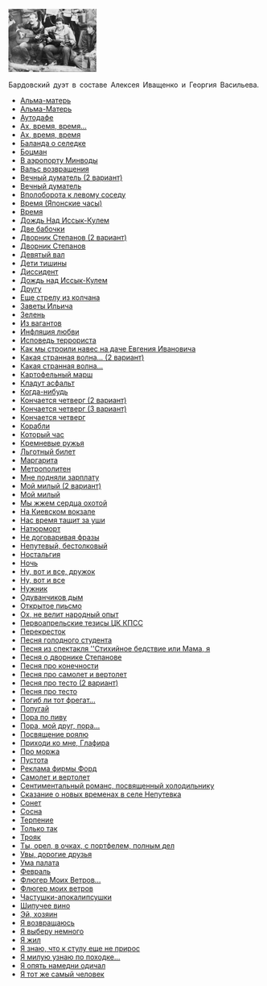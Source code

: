 ![](ivasi.jpg)

Бардовский дуэт в составе Алексея Иващенко и Георгия Васильева.

* [Aльмa-мaтepь](Aльмa-мaтepь)
* [Альма-Матерь](Альма-Матерь)
* [Аутодафе](Аутодафе)
* [Ах, время, время...](Ах,%20время,%20время...)
* [Ах, время, время](Ах,%20время,%20время)
* [Баланда о селедке](Баланда%20о%20селедке)
* [Боцман](Боцман)
* [В аэропорту Минводы](В%20аэропорту%20Минводы)
* [Вальс возвращения](Вальс%20возвращения)
* [Вечный думатель (2 вариант)](Вечный%20думатель%20(2%20вариант))
* [Вечный думатель](Вечный%20думатель)
* [Вполоборота к левому соседу](Вполоборота%20к%20левому%20соседу)
* [Время (Японские часы)](Время%20(Японские%20часы))
* [Время](Время)
* [Дoждь Нaд Иccык-Кyлeм](Дoждь%20Нaд%20Иccык-Кyлeм)
* [Две бабочки](Две%20бабочки)
* [Дворник Степанов (2 вариант)](Дворник%20Степанов%20(2%20вариант))
* [Дворник Степанов](Дворник%20Степанов)
* [Девятый вал](Девятый%20вал)
* [Дети тишины](Дети%20тишины)
* [Диссидент](Диссидент)
* [Дождь над Иссык-Кулем](Дождь%20над%20Иссык-Кулем)
* [Другу](Другу)
* [Еще стрелу из колчана](Еще%20стрелу%20из%20колчана)
* [Заветы Ильича](Заветы%20Ильича)
* [Зелень](Зелень)
* [Из вагантов](Из%20вагантов)
* [Инфляция любви](Инфляция%20любви)
* [Исповедь террориста](Исповедь%20террориста)
* [Как мы строили навес на даче Евгения Ивановича](Как%20мы%20строили%20навес%20на%20даче%20Евгения%20Ивановича)
* [Какая странная волна... (2 вариант)](Какая%20странная%20волна...%20(2%20вариант))
* [Какая странная волна...](Какая%20странная%20волна...)
* [Картофельный марш](Картофельный%20марш)
* [Кладут асфальт](Кладут%20асфальт)
* [Когда-нибудь](Когда-нибудь)
* [Кончается четверг (2 вариант)](Кончается%20четверг%20(2%20вариант))
* [Кончается четверг (3 вариант)](Кончается%20четверг%20(3%20вариант))
* [Кончается четверг](Кончается%20четверг)
* [Корабли](Корабли)
* [Который час](Который%20час)
* [Кремневые ружья](Кремневые%20ружья)
* [Льготный билет](Льготный%20билет)
* [Маргарита](Маргарита)
* [Метрополитен](Метрополитен)
* [Мне подняли зарплату](Мне%20подняли%20зарплату)
* [Мой милый (2 вариант)](Мой%20милый%20(2%20вариант))
* [Мой милый](Мой%20милый)
* [Мы жжем сердца охотой](Мы%20жжем%20сердца%20охотой)
* [На Киевском вокзале](На%20Киевском%20вокзале)
* [Нас время тащит за уши](Нас%20время%20тащит%20за%20уши)
* [Натюрморт](Натюрморт)
* [Не договаривая фразы](Не%20договаривая%20фразы)
* [Непутевый, бестолковый](Непутевый,%20бестолковый)
* [Ностальгия](Ностальгия)
* [Ночь](Ночь)
* [Ну, вот и все, дружок](Ну,%20вот%20и%20все,%20дружок)
* [Ну, вот и все](Ну,%20вот%20и%20все)
* [Нужник](Нужник)
* [Одуванчиков дым](Одуванчиков%20дым)
* [Открытое пиьсмо](Открытое%20пиьсмо)
* [Ох, не велит народный опыт](Ох,%20не%20велит%20народный%20опыт)
* [Первоапрельские тезисы ЦК КПСС](Первоапрельские%20тезисы%20ЦК%20КПСС)
* [Перекресток](Перекресток)
* [Песня голодного студента](Песня%20голодного%20студента)
* [Песня из спектакля ''Стихийное бедствие или Мама, я](Песня%20из%20спектакля%20''Стихийное%20бедствие%20или%20Мама,%20я)
* [Песня о дворнике Степанове](Песня%20о%20дворнике%20Степанове)
* [Песня про конечности](Песня%20про%20конечности)
* [Песня про самолет и вертолет](Песня%20про%20самолет%20и%20вертолет)
* [Песня про тесто (2 вариант)](Песня%20про%20тесто%20(2%20вариант))
* [Песня про тесто](Песня%20про%20тесто)
* [Погиб ли тот фрегат...](Погиб%20ли%20тот%20фрегат...)
* [Попугай](Попугай)
* [Пора по пиву](Пора%20по%20пиву)
* [Пора, мой друг, пора...](Пора,%20мой%20друг,%20пора...)
* [Посвящение роялю](Посвящение%20роялю)
* [Приходи ко мне, Глафира](Приходи%20ко%20мне,%20Глафира)
* [Про моржа](Про%20моржа)
* [Пустота](Пустота)
* [Реклама фирмы Форд](Реклама%20фирмы%20Форд)
* [Самолет и вертолет](Самолет%20и%20вертолет)
* [Сентиментальный романс, посвященный холодильнику](Сентиментальный%20романс,%20посвященный%20холодильнику)
* [Сказание о новых временах в селе Непутевка](Сказание%20о%20новых%20временах%20в%20селе%20Непутевка)
* [Сонет](Сонет)
* [Сосна](Сосна)
* [Терпение](Терпение)
* [Только так](Только%20так)
* [Трояк](Трояк)
* [Ты, орел, в очках, с портфелем, полным дел](Ты,%20орел,%20в%20очках,%20с%20портфелем,%20полным%20дел)
* [Увы, дорогие друзья](Увы,%20дорогие%20друзья)
* [Ума палата](Ума%20палата)
* [Февраль](Февраль)
* [Флюгер Моих Ветров...](Флюгер%20Моих%20Ветров...)
* [Флюгер моих ветров](Флюгер%20моих%20ветров)
* [Частушки-апокалипсушки](Частушки-апокалипсушки)
* [Шипучее вино](Шипучее%20вино)
* [Эй, хозяин](Эй,%20хозяин)
* [Я возвращаюсь](Я%20возвращаюсь)
* [Я выберу немного](Я%20выберу%20немного)
* [Я жил](Я%20жил)
* [Я знаю, что к стулу еще не прирос](Я%20знаю,%20что%20к%20стулу%20еще%20не%20прирос)
* [Я милую узнаю по походке...](Я%20милую%20узнаю%20по%20походке...)
* [Я опять намедни одичал](Я%20опять%20намедни%20одичал)
* [Я тот же самый человек](Я%20тот%20же%20самый%20человек)